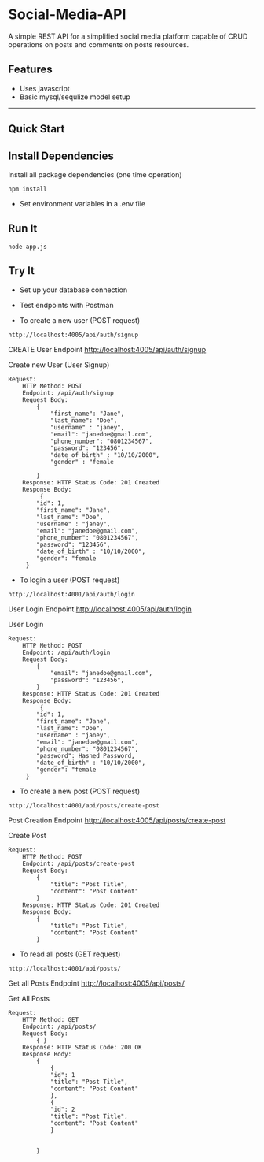# Social-Media-API

A simple REST API for a simplified social media platform capable of CRUD operations on posts and comments on posts resources.

## Features

* Uses javascript
* Basic mysql/sequlize model setup

_ _ _ _

## Quick Start

## Install Dependencies

Install all package dependencies (one time operation)

```shell
npm install
```

* Set environment variables in a .env file

## Run It

```shell
node app.js
```

## Try It

* Set up your database connection
* Test endpoints with Postman

* To create a new user (POST request)

```shell
http://localhost:4005/api/auth/signup
```

CREATE User Endpoint [http://localhost:4005/api/auth/signup](http://localhost:4005/api/auth/signup)  

Create new User (User Signup)  

    Request:  
        HTTP Method: POST  
        Endpoint: /api/auth/signup
        Request Body:
            { 
                "first_name": "Jane",
                "last_name": "Doe",
                "username" : "janey",
                "email": "janedoe@gmail.com",
                "phone_number": "0801234567",
                "password": "123456",
                "date_of_birth" : "10/10/2000",
                "gender" : "female
               
            }
        Response: HTTP Status Code: 201 Created
        Response Body:
             { 
            "id": 1,
            "first_name": "Jane",
            "last_name": "Doe",
            "username" : "janey",
            "email": "janedoe@gmail.com",
            "phone_number": "0801234567",
            "password": "123456",
            "date_of_birth" : "10/10/2000",
            "gender": "female
         }

* To login a user (POST request)

```shell
http://localhost:4001/api/auth/login
```

User Login Endpoint [http://localhost:4005/api/auth/login](http://localhost:4005/api/auth/login)  

 User Login

    Request:  
        HTTP Method: POST  
        Endpoint: /api/auth/login
        Request Body:
            { 
                "email": "janedoe@gmail.com",
                "password": "123456",
            }
        Response: HTTP Status Code: 201 Created
        Response Body:
             { 
            "id": 1,
            "first_name": "Jane",
            "last_name": "Doe",
            "username" : "janey",
            "email": "janedoe@gmail.com",
            "phone_number": "0801234567",
            "password": Hashed Password,
            "date_of_birth" : "10/10/2000",
            "gender": "female
         }

* To create a new post (POST request)

```shell
http://localhost:4001/api/posts/create-post
```
Post Creation Endpoint [http://localhost:4005/api/posts/create-post](http://localhost:4005/api/posts/create-post)  

Create Post

    Request:  
        HTTP Method: POST  
        Endpoint: /api/posts/create-post
        Request Body:
            { 
                "title": "Post Title",
                "content": "Post Content"
            }
        Response: HTTP Status Code: 201 Created
        Response Body:
            { 
                "title": "Post Title",
                "content": "Post Content"
            }


* To read all posts (GET request)

```shell
http://localhost:4001/api/posts/
```
Get all Posts Endpoint [http://localhost:4005/api/posts/](http://localhost:4005/api/posts/)  

Get All Posts

    Request:  
        HTTP Method: GET  
        Endpoint: /api/posts/
        Request Body:
            { }
        Response: HTTP Status Code: 200 OK
        Response Body:
            {
                { 
                "id": 1
                "title": "Post Title",
                "content": "Post Content"
                }, 
                {
                "id": 2
                "title": "Post Title",
                "content": "Post Content"
                }
            
            
            }

            
